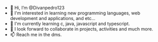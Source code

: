 - 👋 Hi, I’m @Divanpedro123
- 👀 I'm interested in learning new programming languages, web development and applications, and etc...
- 🌱 I'm currently learning c, java, javascript and typescript.
- 💞️ I look forward to collaborate in projects, activities and much more.
- 📫 Reach me in the dms.

<!---
Divanpedro123/Divanpedro123 is a ✨ special ✨ repository because its `README.md` (this file) appears on your GitHub profile.
You can click the Preview link to take a look at your changes.
--->

